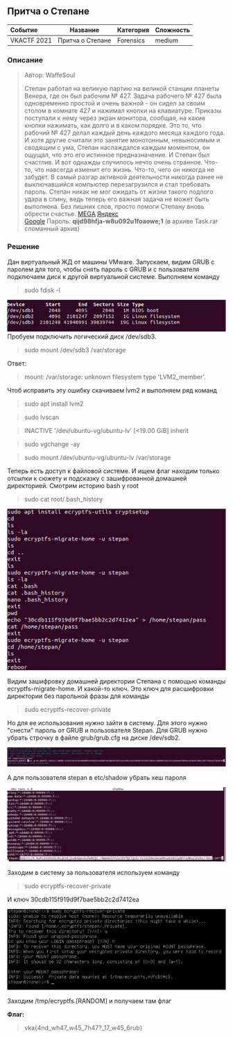 ## Притча о Степане

| Событие | Название | Категория | Сложность |
| :------ | ---- | ---- | ---- |
| VKACTF 2021 | Притча о Степане | Forensics | medium |

### Описание

> Автор: WaffeSoul
>
> Степан работал на великую партию на великой станции планеты Венера, где он был рабочим № 427. Задача рабочего № 427 была одновременно простой и очень важной - он сидел за своим столом в комнате 427 и нажимал кнопки на клавиатуре. Приказы поступали к нему через экран монитора, сообщая, на какие кнопки нажимать, как долго и в каком порядке. Это то, что рабочий № 427 делал каждый день каждого месяца каждого года. И хотя другие считали это занятие монотонным, невыносимым и сводящим с ума, Степан наслаждался каждым моментом, он ощущал, что это его истинное предназначение. И Степан был счастлив. И вот однажды случилось нечто очень странное. Что-то, что навсегда изменит его жизнь. Что-то, чего он никогда не забудет. В самый разгар активной деятельности никогда ранее не выключавшийся компьютер перезагрузился и стал требовать пароль. Степан никак не мог ожидать от жизни такого подлого удара в спину, ведь теперь его важная задача не может быть выполнена. Без лишних слов, просто помоги Степану вновь обрести счастье.
[MEGA](https://mega.nz/file/8xpmDQrQ#rbTq_--FNgv2w8qcrY7YzaK1zwsqpyTYIx_46MYKb80)
[Яндекс](https://disk.yandex.ru/d/-MvOaqPrKw_9aw)  
[Google](https://drive.google.com/file/d/1u24MXTdBJLWUY1w_rfEfxXuO4Sx5Levw/view?usp=sharing)
Пароль: **qijd98hfja-w8u092u1foaowe;1** (в архиве Task.rar сломанный архив)

### Решение

Дан виртуальный ЖД от машины VMware. Запускаем, видим GRUB с паролем для того, чтобы снять пароль с GRUB и с пользователя подключаем диск к другой виртуальной системе.
Выполняем команду 
> sudo fdisk -l

![1](pic/1.png)
Пробуем подключить логический диск /dev/sdb3. 
>sudo mount /dev/sdb3 /var/storage

Ответ:
> mount: /var/storage: unknown filesystem type 'LVM2_member'.

Чтоб исправить эту ошибку скачиваем lvm2 и выполняем ряд команд 
>sudo apt install lvm2

> sudo lvscan

>INACTIVE            '/dev/ubuntu-vg/ubuntu-lv' [<19.00 GiB] inherit

>sudo vgchange -ay

> sudo mount /dev/ubuntu-vg/ubuntu-lv /var/storage

Теперь есть доступ к файловой системе. И ищем флаг находим только отсылки к сюжету и подсказку с зашифрованной домашней директорией. Смотрим историю bash у root 
>sudo cat root/.bash_history

![2](pic/2.png)

Видим зашифровку домашней директории Степана с помощью команды ecryptfs-migrate-home. И какой-то ключ. Это ключ для расшифровки директории без парольной фразы для команды 
>sudo ecryptfs-recover-private

Но для ее использования нужно зайти в систему. Для этого нужно "снести" пароль от GRUB и пользователя Stepan.
Для GRUB нужно убрать строчку в файле grub/grub.cfg на диске /dev/sdb2.

![3](pic/3.png)

А для пользователя stepan в еtc/shadow убрать хеш пароля 

![4](pic/4.png)

Заходим в систему за пользователя используем команду 
>sudo ecryptfs-recover-private

И ключ 30cdb115f919d9f7bae5bb2c2d7412ea

![5](pic/5.png)

Заходим /tmp/ecryptfs.[RANDOM] и получаем там флаг

 
**Флаг:**

> vka{4nd_wh47_w45_7h47?_17_w45_6rub}